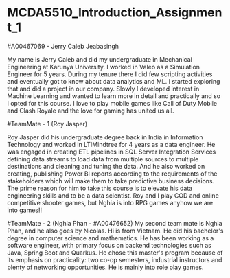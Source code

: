 # MCDA5510_Introduction_Assignment_1

#A00467069 - Jerry Caleb Jeabasingh

My name is Jerry Caleb and did my undergraduate in Mechanical Engineering at Karunya University. I worked in Valeo as a Simulation Engineer for 5 years. During my tenure there I did few scripting activities and eventually got to know about data analytics and ML. I started exploring that and did a project in our company. Slowly I developed interest in Machine Learning and wanted to learn more in detail and practically and so I opted for this course. I love to play mobile games like Call of Duty Mobile and Clash Royale and the love for gaming has united us all.

#TeamMate - 1 (Roy Jasper)

Roy Jasper did his undergraduate degree back in India in Information Technology and worked in LTIMindtree for 4 years as a data engineer. He was engaged in creating ETL pipelines in SQL Server Integration Services defining data streams to load data from multiple sources to multiple destinations and cleaning and tuning the data. And he also worked on creating, publishing Power BI reports according to the requirements of the stakeholders which will make them to take predictive business decisions. The prime reason for him to take this course is to elevate his data engineering skills and to be a data scientist. Roy and I play COD and online competitive shooter games, but Nghia is into RPG games anyhow we are into games!!

#TeamMate - 2 (Nghia Phan - #A00476652)
My second team mate is Nghia Phan, and he also goes by Nicolas. Hi is from Vietnam. He did his bachelor's degree in computer science and mathematics. He has been working as a software engineer, with primary focus on backend technologies such as Java, Spring Boot and Quarkus. He chose this master's program because of its emphasis on practicality: two co-op semesters, industrial instructors and plenty of networking opportunities. He is mainly into role play games.

